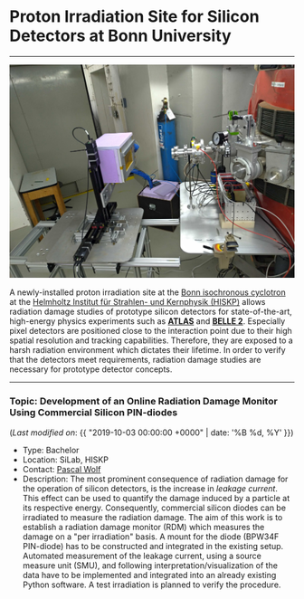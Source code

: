 # Proton Irradiation Site for Silicon Detectors at Bonn University

***

![Irradiation site at Bonn isochronous cyclotron](/imgs/irrad_setup_w_cooling.jpg)

A newly-installed proton irradiation site at the [Bonn isochronous cyclotron](https://www.zyklotron.hiskp.uni-bonn.de/zyklo_e/index.html) at the [Helmholtz Institut für Strahlen- und Kernphysik (HISKP)](https://www.hiskp.uni-bonn.de/) allows radiation damage studies of prototype silicon detectors for state-of-the-art, high-energy physics experiments such as [**ATLAS**](https://atlas.cern/) and [**BELLE 2**](https://www.belle2.org/). Especially pixel detectors are positioned close to the interaction point due to their high spatial resolution and tracking capabilities. Therefore, they are exposed to a harsh radiation environment which dictates their lifetime. In order to verify that the detectors meet requirements, radiation damage studies are necessary for prototype detector concepts.

***

### Topic: Development of an Online Radiation Damage Monitor Using Commercial Silicon PIN-diodes

(_Last modified on_: {{ "2019-10-03 00:00:00 +0000" | date: '%B %d, %Y' }})

- Type: Bachelor
- Location: SiLab, HISKP
- Contact: [Pascal Wolf](mailto:wolf@physik.uni-bonn.de)
- Description: The most prominent consequence of radiation damage for the operation of silicon detectors, is the increase in _leakage current_. This effect can be used to quantify the damage induced by a particle at its respective energy. Consequently, commercial silicon diodes can be irradiated to measure the radiation damage. The aim of this work is to establish a radiation damage monitor (RDM) which measures the damage on a "per irradiation" basis. A mount for the diode (BPW34F PIN-diode) has to be constructed and integrated in the existing setup. Automated measurement of the leakage current, using a source measure unit (SMU), and following interpretation/visualization of the data have to be implemented and integrated into an already existing Python software. A test irradiation is planned to verify the procedure.

